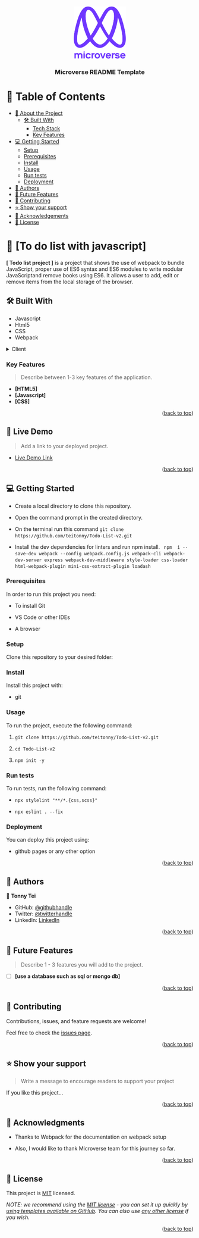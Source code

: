 <a name="readme-top"></a>

<!--
HOW TO USE:
This is an example of how you may give instructions on setting up your project locally.

Modify this file to match your project and remove sections that don't apply.

REQUIRED SECTIONS:
- Table of Contents
- About the Project
  - Built With
  - Live Demo
- Getting Started
- Authors
- Future Features
- Contributing
- Show your support
- Acknowledgements
- License

OPTIONAL SECTIONS:
- FAQ

After you're finished please remove all the comments and instructions!
-->

<div align="center">
  <!-- You are encouraged to replace this logo with your own! Otherwise you can also remove it. -->
  <img src="murple_logo.png" alt="logo" width="140"  height="auto" />
  <br/>

  <h3><b>Microverse README Template</b></h3>

</div>

<!-- TABLE OF CONTENTS -->

# 📗 Table of Contents

- [📖 About the Project](#about-project)
  - [🛠 Built With](#built-with)
    - [Tech Stack](#tech-stack)
    - [Key Features](#key-features)
- [💻 Getting Started](#getting-started)
  - [Setup](#setup)
  - [Prerequisites](#prerequisites)
  - [Install](#install)
  - [Usage](#usage)
  - [Run tests](#run-tests)
  - [Deployment](#triangular_flag_on_post-deployment)
- [👥 Authors](#authors)
- [🔭 Future Features](#future-features)
- [🤝 Contributing](#contributing)
- [⭐️ Show your support](#support)
- [🙏 Acknowledgements](#acknowledgements)
- [📝 License](#license)

<!-- PROJECT DESCRIPTION -->

# 📖 [To do list with javascript] <a name="about-project"></a>

**[ Todo list project ]** is a project that shows the use of webpack to bundle JavaScript, proper use of ES6 syntax and ES6 modules to write modular JavaScriptand remove books using ES6. It allows a user to add, edit or remove items from the local storage of the browser.

## 🛠 Built With <a name="built-with"></a>
- Javascript
- Html5
- CSS
- Webpack

<details>
  <summary>Client</summary>
  <ul>
    <li><a href="https://reactjs.org/">Javascript</a></li>
    <li><a href="https://reactjs.org/">HTML5</a></li>
    <li><a href="https://reactjs.org/">CSS</a></li>
  </ul>
</details>

<!-- Features -->

### Key Features <a name="key-features"></a>

> Describe between 1-3 key features of the application.

- **[HTML5]**
- **[Javascript]**
- **[CSS]**

<p align="right">(<a href="#readme-top">back to top</a>)</p>

<!-- LIVE DEMO -->

## 🚀 Live Demo <a name="live-demo"></a>

> Add a link to your deployed project.

- [Live Demo Link](https://tonnytech.github.io/Todo-List-v2/dist/)

<p align="right">(<a href="#readme-top">back to top</a>)</p>

<!-- GETTING STARTED -->

## 💻 Getting Started <a name="getting-started"></a>

- Create a local directory to clone this repository.

- Open the command prompt in the created directory.

- On the terminal run this command `git clone https://github.com/teitonny/Todo-List-v2.git`

- Install the dev dependencies for linters and run npm install. ` npm  i --save-dev webpack --config webpack.config.js webpack-cli webpack-dev-server express webpack-dev-middleware style-loader css-loader html-webpack-plugin mini-css-extract-plugin loadash`

### Prerequisites

In order to run this project you need:

- To install Git

- VS Code or other IDEs

- A browser

### Setup

Clone this repository to your desired folder:

### Install

Install this project with:

- git

### Usage

To run the project, execute the following command:

1. `git clone https://github.com/teitonny/Todo-List-v2.git`

2. `cd Todo-List-v2`

3. `npm init -y`

### Run tests

To run tests, run the following command:

- `npx stylelint "**/*.{css,scss}"`

- `npx eslint . --fix`

### Deployment

You can deploy this project using:

- github pages or any other option

<p align="right">(<a href="#readme-top">back to top</a>)</p>

<!-- AUTHORS -->

## 👥 Authors <a name="authors"></a>

👤 **Tonny Tei**

- GitHub: [@githubhandle](https://github.com/teitonny)
- Twitter: [@twitterhandle](https://twitter.com/teitonny)
- LinkedIn: [LinkedIn](https://linkedin.com/in/linkedinhandle)

<p align="right">(<a href="#readme-top">back to top</a>)</p>

<!-- FUTURE FEATURES -->

## 🔭 Future Features <a name="future-features"></a>

> Describe 1 - 3 features you will add to the project.

- [ ] **[use a database such as sql or mongo db]**

<p align="right">(<a href="#readme-top">back to top</a>)</p>

<!-- CONTRIBUTING -->

## 🤝 Contributing <a name="contributing"></a>

Contributions, issues, and feature requests are welcome!

Feel free to check the [issues page](../../issues/).

<p align="right">(<a href="#readme-top">back to top</a>)</p>

<!-- SUPPORT -->

## ⭐️ Show your support <a name="support"></a>

> Write a message to encourage readers to support your project

If you like this project...

<p align="right">(<a href="#readme-top">back to top</a>)</p>

<!-- ACKNOWLEDGEMENTS -->

## 🙏 Acknowledgments <a name="acknowledgements"></a>

- Thanks to Webpack for the documentation on webpack setup

- Also, I would like to thank Microverse team for this journey so far.

<p align="right">(<a href="#readme-top">back to top</a>)</p>

<!-- LICENSE -->

## 📝 License <a name="license"></a>

This project is [MIT](./LICENSE) licensed.

_NOTE: we recommend using the [MIT license](https://choosealicense.com/licenses/mit/) - you can set it up quickly by [using templates available on GitHub](https://docs.github.com/en/communities/setting-up-your-project-for-healthy-contributions/adding-a-license-to-a-repository). You can also use [any other license](https://choosealicense.com/licenses/) if you wish._

<p align="right">(<a href="#readme-top">back to top</a>)</p>
